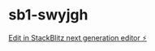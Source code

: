 # sb1-swyjgh

[Edit in StackBlitz next generation editor ⚡️](https://stackblitz.com/~/github.com/BeastCode/sb1-swyjgh)